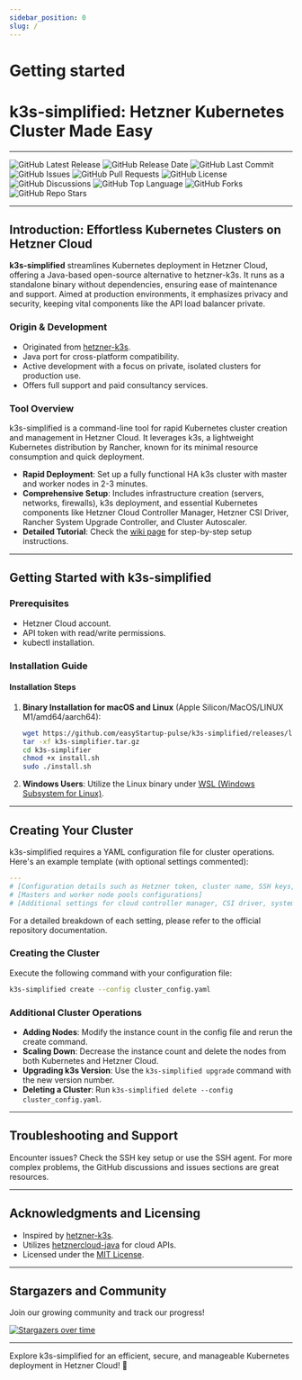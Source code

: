 ```yaml
---
sidebar_position: 0
slug: /
---
```


# Getting started

# k3s-simplified: Hetzner Kubernetes Cluster Made Easy

---

![GitHub Latest Release](https://img.shields.io/github/v/release/easyStartup-pulse/k3s-simplified)
![GitHub Release Date](https://img.shields.io/github/release-date/easyStartup-pulse/k3s-simplified)
![GitHub Last Commit](https://img.shields.io/github/last-commit/easyStartup-pulse/k3s-simplified)
![GitHub Issues](https://img.shields.io/github/issues-raw/easyStartup-pulse/k3s-simplified)
![GitHub Pull Requests](https://img.shields.io/github/issues-pr-raw/easyStartup-pulse/k3s-simplified)
![GitHub License](https://img.shields.io/github/license/easyStartup-pulse/k3s-simplified)
![GitHub Discussions](https://img.shields.io/github/discussions/easyStartup-pulse/k3s-simplified)
![GitHub Top Language](https://img.shields.io/github/languages/top/easyStartup-pulse/k3s-simplified)
![GitHub Forks](https://img.shields.io/github/forks/easyStartup-pulse/k3s-simplified?style=social)
![GitHub Repo Stars](https://img.shields.io/github/stars/easyStartup-pulse/k3s-simplified?style=social)

---

## Introduction: Effortless Kubernetes Clusters on Hetzner Cloud

**k3s-simplified** streamlines Kubernetes deployment in Hetzner Cloud, offering a Java-based open-source alternative to hetzner-k3s. It runs as a standalone binary without dependencies, ensuring ease of maintenance and support. Aimed at production environments, it emphasizes privacy and security, keeping vital components like the API load balancer private.

### Origin & Development

- Originated from [hetzner-k3s](https://github.com/vitobotta/hetzner-k3s).
- Java port for cross-platform compatibility.
- Active development with a focus on private, isolated clusters for production use.
- Offers full support and paid consultancy services.

### Tool Overview

k3s-simplified is a command-line tool for rapid Kubernetes cluster creation and management in Hetzner Cloud. It leverages k3s, a lightweight Kubernetes distribution by Rancher, known for its minimal resource consumption and quick deployment.

- **Rapid Deployment**: Set up a fully functional HA k3s cluster with master and worker nodes in 2-3 minutes.
- **Comprehensive Setup**: Includes infrastructure creation (servers, networks, firewalls), k3s deployment, and essential Kubernetes components like Hetzner Cloud Controller Manager, Hetzner CSI Driver, Rancher System Upgrade Controller, and Cluster Autoscaler.
- **Detailed Tutorial**: Check the [wiki page](https://github.com/easyStartup-pulse/k3s-simplified/blob/main/wiki/Setting%20up%20a%20cluster.md) for step-by-step setup instructions.

---

## Getting Started with k3s-simplified

### Prerequisites

- Hetzner Cloud account.
- API token with read/write permissions.
- kubectl installation.

### Installation Guide



#### Installation Steps

1. **Binary Installation for macOS and Linux** (Apple Silicon/MacOS/LINUX M1/amd64/aarch64):
    ```bash
    wget https://github.com/easyStartup-pulse/k3s-simplified/releases/latest/download/k3s-simplifier.tar.gz
    tar -xf k3s-simplifier.tar.gz
    cd k3s-simplifier
    chmod +x install.sh
    sudo ./install.sh
    ```

2. **Windows Users**: Utilize the Linux binary under [WSL (Windows Subsystem for Linux)](https://learn.microsoft.com/en-us/windows/wsl/install).

---

## Creating Your Cluster

k3s-simplified requires a YAML configuration file for cluster operations. Here's an example template (with optional settings commented):

```yaml
---
# [Configuration details such as Hetzner token, cluster name, SSH keys, network settings...]
# [Masters and worker node pools configurations]
# [Additional settings for cloud controller manager, CSI driver, system upgrade controller, and more]
```

For a detailed breakdown of each setting, please refer to the official repository documentation.

### Creating the Cluster

Execute the following command with your configuration file:

```bash
k3s-simplified create --config cluster_config.yaml
```

### Additional Cluster Operations

- **Adding Nodes**: Modify the instance count in the config file and rerun the create command.
- **Scaling Down**: Decrease the instance count and delete the nodes from both Kubernetes and Hetzner Cloud.
- **Upgrading k3s Version**: Use the `k3s-simplified upgrade` command with the new version number.
- **Deleting a Cluster**: Run `k3s-simplified delete --config cluster_config.yaml`.

---

## Troubleshooting and Support

Encounter issues? Check the SSH key setup or use the SSH agent. For more complex problems, the GitHub discussions and issues sections are great resources.

---

## Acknowledgments and Licensing

- Inspired by [hetzner-k3s](https://github.com/vitobotta/hetzner-k3s).
- Utilizes [hetznercloud-java](https://github.com/tomsiewert/hetznercloud-java) for cloud APIs.
- Licensed under the [MIT License](https://github.com/easyStartup-pulse/k3s-simplified/blob/main/LICENSE.txt).

---

## Stargazers and Community

Join our growing community and track our progress!

[![Stargazers over time](https://starchart.cc/easyStartup-pulse/k3s-simplified.svg)](https://starchart.cc/easyStartup-pulse/k3s-simplified)

---

Explore k3s-simplified for an efficient, secure, and manageable Kubernetes deployment in Hetzner Cloud! 🚀